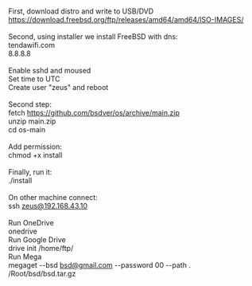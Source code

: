 <br>First, download distro and write to USB/DVD
<br>https://download.freebsd.org/ftp/releases/amd64/amd64/ISO-IMAGES/
<br>
<br>Second, using installer we install FreeBSD with dns:
<br>tendawifi.com
<br>8.8.8.8
<br>
<br>Enable sshd and moused
<br>Set time to UTC
<br>Create user "zeus" and reboot
<br>
<br>Second step:
<br>fetch https://github.com/bsdver/os/archive/main.zip
<br>unzip main.zip
<br>cd os-main
<br>
<br>Add permission:
<br>chmod +x install
<br>
<br>Finally, run it:
<br>./install
<br>
<br>On other machine connect:
<br>ssh zeus@192.168.43.10
<br>
<br>Run OneDrive
<br>onedrive
<br>Run Google Drive
<br>drive init /home/ftp/
<br>Run Mega
<br>megaget --bsd bsd@gmail.com --password 00 --path . /Root/bsd/bsd.tar.gz

